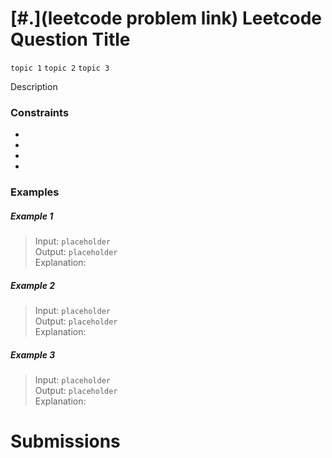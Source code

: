 # [#.](leetcode problem link) Leetcode Question Title
`topic 1` `topic 2` `topic 3`

Description

### Constraints
-
-
-
-

### Examples

##### Example 1
> Input: `placeholder`   
> Output: `placeholder`    
> Explanation:  

##### Example 2
> Input: `placeholder`    
> Output: `placeholder`    
> Explanation:  

##### Example 3
> Input: `placeholder`    
> Output: `placeholder`    
> Explanation:  

# Submissions
